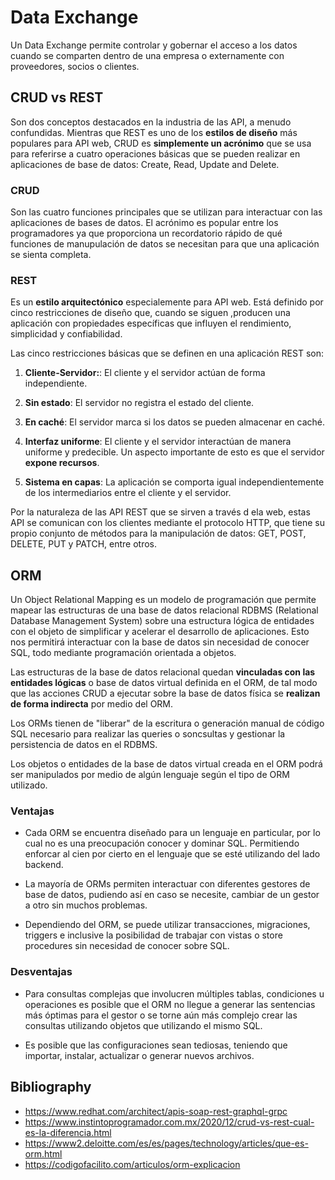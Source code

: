 # Data Exchange 

Un Data Exchange permite controlar y gobernar el acceso a los datos cuando se comparten dentro de una empresa o externamente con proveedores, socios o clientes.

## CRUD vs REST

Son dos conceptos destacados en la industria de las API, a menudo confundidas. Mientras que REST es uno de los **estilos de diseño** más populares para API web, CRUD es **simplemente un acrónimo** que se usa para referirse a cuatro operaciones básicas que se pueden realizar en aplicaciones de base de datos: Create, Read, Update and Delete.

### CRUD

Son las cuatro funciones principales que se utilizan para interactuar con las aplicaciones de bases de datos. El acrónimo es popular entre los programadores ya que proporciona un recordatorio rápido de qué funciones de manupulación de datos se necesitan para que una aplicación se sienta completa.

### REST

Es un **estilo arquitectónico** especialemente para API web. Está definido por cinco restricciones de diseño que, cuando se siguen ,producen una aplicación con propiedades específicas que influyen el rendimiento, simplicidad y confiabilidad.

Las cinco restricciones básicas que se definen en una aplicación REST son:

1. **Cliente-Servidor:**: El cliente y el servidor actúan de forma independiente.

2. **Sin estado**: El servidor no registra el estado del cliente.

3. **En caché**: El servidor marca si los datos se pueden almacenar en caché.

4. **Interfaz uniforme**: El cliente y el servidor interactúan de manera uniforme y predecible. Un aspecto importante de esto es que el servidor **expone recursos**.

5. **Sistema en capas**: La aplicación se comporta igual independientemente de los intermediarios entre el cliente y el servidor.

Por la naturaleza de las API REST que se sirven a través d ela web, estas API se comunican con los clientes mediante el protocolo HTTP, que tiene su propio conjunto de métodos para la manipulación de datos: GET, POST, DELETE, PUT y PATCH, entre otros.

## ORM 

Un Object Relational Mapping es un modelo de programación que permite mapear las estructuras de una base de datos relacional RDBMS (Relational Database Management System) sobre una estructura lógica de entidades con el objeto de simplificar y acelerar el desarrollo de aplicaciones. Esto nos permitirá interactuar con la base de datos sin necesidad de conocer SQL, todo mediante programación orientada a objetos.

Las estructuras de la base de datos relacional quedan **vinculadas con las entidades lógicas** o base de datos virtual definida en el ORM, de tal modo que las acciones CRUD a ejecutar sobre la base de datos física se **realizan de forma indirecta** por medio del ORM.

Los ORMs tienen de "liberar" de la escritura o generación manual de código SQL necesario para realizar las queries o soncsultas y gestionar la persistencia de datos en el RDBMS.

Los objetos o entidades de la base de datos virtual creada en el ORM podrá ser manipulados por medio de algún lenguaje según el tipo de ORM utilizado.

### Ventajas

* Cada ORM se encuentra diseñado para un lenguaje en particular, por lo cual no es una preocupación conocer y dominar SQL. Permitiendo enforcar al cien por cierto en el lenguaje que se esté utilizando del lado backend.

* La mayoría de ORMs permiten interactuar con diferentes gestores de base de datos, pudiendo así en caso se necesite, cambiar de un gestor a otro sin muchos problemas.

* Dependiendo del ORM, se puede utilizar transacciones, migraciones, triggers e inclusive la posibilidad de trabajar con vistas o store procedures sin necesidad de conocer sobre SQL.

### Desventajas

* Para consultas complejas que involucren múltiples tablas, condiciones u operaciones es posible que el ORM no llegue a generar las sentencias más óptimas para el gestor o se torne aún más complejo crear las consultas utilizando objetos que utilizando el mismo SQL.

* Es posible que las configuraciones sean tediosas, teniendo que importar, instalar, actualizar o generar nuevos archivos.


## Bibliography

* https://www.redhat.com/architect/apis-soap-rest-graphql-grpc
* https://www.instintoprogramador.com.mx/2020/12/crud-vs-rest-cual-es-la-diferencia.html
* https://www2.deloitte.com/es/es/pages/technology/articles/que-es-orm.html
* https://codigofacilito.com/articulos/orm-explicacion